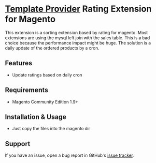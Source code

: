 # [Template Provider](https://www.template-provider.com/) Rating Extension for Magento

This extension is a sorting extension based by rating for magento.
Most extensions are using the mysql left join with the sales table.
This is a bad choice because the performance impact might be huge.
The solution is a daily update of the ordered products by a cron.

## Features

  * Update ratings based on daily cron

## Requirements

  * Magento Community Edition 1.9+

## Installation & Usage

  * Just copy the files into the magento dir
  
## Support

If you have an issue, open a bug report in GitHub's
[issue tracker](https://github.com/jg-development/magento-rating/issues).